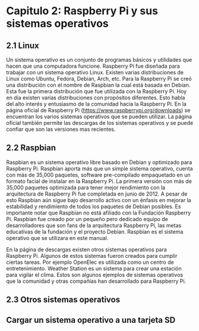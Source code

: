 # Capitulo 2: Raspberry Pi y sus sistemas operativos


## 2.1 Linux

Un sistema operativo es un conjunto de programas básicos y utilidades que hacen que una computadora funcione.  Raspberry Pi fue diseñada para trabajar con un sistema operativo Linux. Existen varias distribuciones de Linux como Ubuntu, Fedora, Debian, Arch, etc.  Para la Raspberry Pi se creó una distribución con el nombre de Raspbian la cual está basada en Debian.  Esta fue la primera distribución que fue utilizada con la Raspberry Pi.  Hoy en día existen varias distribuciones con propósitos diferentes.  Esto habla del alto interés y entusiasmo de la comunidad hacia la Raspberry Pi.  En la página oficial de Raspberry Pi (https://www.raspberrypi.org/downloads) se encuentran los varios sistemas operativos que se pueden utilizar. La página oficial también permite las descargas de los sistemas operativos y se puede confiar que son las versiones mas recientes.    


## 2.2 Raspbian 
Raspbian es un sistema operativo libre basado en Debian y optimizado para Raspberry Pi.  Raspbian aporta más que un simple sistema operativo, cuenta con más de 35,000 paquetes, software pre-compilado empaquetado en un formato facial de instalar en la Raspberry Pi.  La primera versión con más de 35,000 paquetes optimizada para tener mejor rendimiento con la arquitectura de Raspberry Pi fue completada en junio de 2012.  A pesar de esto Raspbian aún sigue bajo desarrollo activo con un énfasis en mejorar la estabilidad y rendimiento de todos los paquetes de Debian posibles.  Es importante notar que Raspbian no está afiliado con la Fundación Raspberry Pi.  Raspbian fue creado por un pequeño pero dedicado equipo de desarrolladores que son fans de la arquitectura Raspberry Pi, las metas educativas de la fundación y el proyecto Debian. Raspbian es el sistema operativo que se utilizara en este manual.

En la página de descargas existen otros sistemas operativos para Raspberry Pi.  Algunos de estos sistemas fueron creados para cumplir ciertas tareas.  Por ejemplo OpenElec es utilizada como un centro de entretenimiento.  Weather Station es un sistema para crear una estación para vigilar el clima.  Estos son algunos ejemplos de sistemas operativos que la comunidad y otras compañías han desarrollado para Raspberry Pi.
## 2.3 Otros sistemas operativos


## Cargar un sistema operativo a una tarjeta SD

